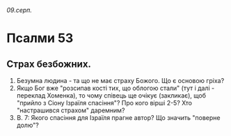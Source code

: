
_09.серп._

# Псалми 53

## Страх безбожних.
1. Безумна людина - та що не має страху Божого. Що є основою гріха?
2. Якщо Бог вже "розсипав кості тих, що облогою стали" (тут і далі - переклад Хоменка), то чому співець ще очікує (закликає), щоб "прийло з Сіону Ізраїля спасіння"? Про кого вірші 2-5? Хто "настрашився страхом" даремним?
3. В. 7: Якого спасіння для Ізраїля прагне автор? Що значить "поверне долю"?
